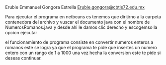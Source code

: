 Erubie Emmanuel Gongora Estrella Erubie.gongora@cbtis72.edu.mx
 
 Para ejecutar el programa en netbeans es tenemos que dirijirno a la carpeta contenedora del archivo y vuscar el documento java con el nombre de NumerosRomanos.java y desde ahi le damos clic derecho y escogemso la opcion ejecutar
 
 el funcionamiento de programa consiste en convertir numeros enteros a romanos 
 este se logra ya que el programa te pide que insertes un numero entero con un rango de 1 a 1000
 una vez hecha la conversion este te pide si deseas continuar.
